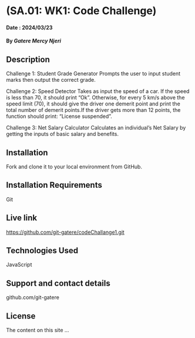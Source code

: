 # (SA.01: WK1: Code Challenge)

#### Date : 2024/03/23

#### By *Gatere Mercy Njeri*

## Description
Challenge 1: Student Grade Generator
Prompts the user to input student marks then output the correct grade.

Challenge 2: Speed Detector
Takes as input the speed of a car. If the speed is less than 70, it should print “Ok”. Otherwise, for every 5 km/s above the speed limit (70), it should give the driver one demerit point and print the total number of demerit points.If the driver gets more than 12 points, the function should print: “License suspended”.

Challenge 3: Net Salary Calculator
Calculates an individual’s Net Salary by getting the inputs of basic salary and benefits.

## Installation
Fork and clone it to your local environment from GitHub.

## Installation Requirements
Git

## Live link
https://github.com/git-gatere/codeChallange1.git

## Technologies Used
JavaScript

## Support and contact details
github.com/git-gatere

## License
The content on this site ...
